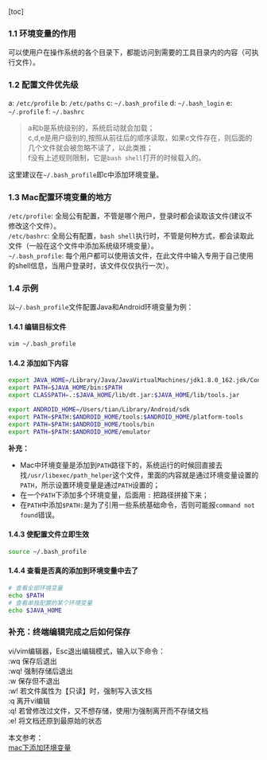 [toc]
### 1.1 环境变量的作用
可以使用户在操作系统的各个目录下，都能访问到需要的工具目录内的内容（可执行文件）。
### 1.2 配置文件优先级
a: `/etc/profile`
b: `/etc/paths`
c: `~/.bash_profile`
d: `~/.bash_login`
e: `~/.profile`
f: `~/.bashrc` 

> a和b是系统级别的，系统启动就会加载；  
> c,d,e是用户级别的,按照从前往后的顺序读取，如果c文件存在，则后面的几个文件就会被忽略不读了，以此类推；  
> f没有上述规则限制，它是`bash shell`打开的时候载入的。  

这里建议在`~/.bash_profile`即c中添加环境变量。
### 1.3 Mac配置环境变量的地方
`/etc/profile`: 全局公有配置，不管是哪个用户，登录时都会读取该文件(建议不修改这个文件）。  
`/etc/bashrc`: 全局公有配置，`bash shell`执行时，不管是何种方式，都会读取此文件（一般在这个文件中添加系统级环境变量）。  
`~/.bash_profile`: 每个用户都可以使用该文件，在此文件中输入专用于自己使用的shell信息，当用户登录时，该文件仅仅执行一次）。 
### 1.4 示例
以`~/.bash_profile`文件配置Java和Android环境变量为例： 
#### 1.4.1 编辑目标文件
```bash
vim ~/.bash_profile
```
#### 1.4.2 添加如下内容
```bash
export JAVA_HOME=/Library/Java/JavaVirtualMachines/jdk1.8.0_162.jdk/Contents/Home
export PATH=$JAVA_HOME/bin:$PATH
export CLASSPATH=.:$JAVA_HOME/lib/dt.jar:$JAVA_HOME/lib/tools.jar

export ANDROID_HOME=/Users/tian/Library/Android/sdk
export PATH=$PATH:$ANDROID_HOME/tools:$ANDROID_HOME/platform-tools
export PATH=$PATH:$ANDROID_HOME/tools/bin
export PATH=$PATH:$ANDROID_HOME/emulator
```

**补充：**  
* Mac中环境变量是添加到`PATH`路径下的，系统运行的时候回直接去找`/usr/libexec/path_helper`这个文件，里面的内容就是通过环境变量设置的`PATH`，所示设置环境变量是通过`PATH`设置的；  
* 在一个`PATH`下添加多个环境变量，后面用 `:` 把路径拼接下来；  
* 在`PATH`中添加`$PATH:`是为了引用一些系统基础命令，否则可能报`command not found`错误。

#### 1.4.3 使配置文件立即生效
```bash
source ~/.bash_profile
```

#### 1.4.4 查看是否真的添加到环境变量中去了
```bash
# 查看全部环境变量
echo $PATH
# 查看单独配置的某个环境变量
echo $JAVA_HOME
```
### 补充：终端编辑完成之后如何保存
vi/vim编辑器，Esc退出编辑模式，输入以下命令：  
:wq 保存后退出  
:wq! 强制存储后退出  
:w 保存但不退出  
:w! 若文件属性为【只读】时，强制写入该文档  
:q 离开vi编辑  
:q! 若曾修改过文件，又不想存储，使用!为强制离开而不存储文档  
:e! 将文档还原到最原始的状态  


本文参考：  
[mac下添加环境变量](https://www.jianshu.com/p/463244ec27e3)
